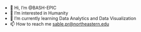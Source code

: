 - 👋 Hi, I’m @BASH-EPIC
- 👀 I’m interested in Humanity
- 🌱 I’m currently learning Data Analytics and Data Visualization
- 📫 How to reach me sable.pr@northeastern.edu 

<!---
BASH-EPIC/BASH-EPIC is a ✨ special ✨ repository because its `README.md` (this file) appears on your GitHub profile.
You can click the Preview link to take a look at your changes.
--->

